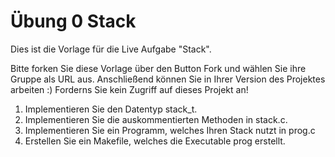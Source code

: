 # Übung 0 Stack

Dies ist die Vorlage für die Live Aufgabe "Stack".

Bitte forken Sie diese Vorlage über den Button Fork und wählen Sie ihre Gruppe als URL aus.
Anschließend können Sie in Ihrer Version des Projektes arbeiten :)
Forderns Sie kein Zugriff auf dieses Projekt an!

1. Implementieren Sie den Datentyp stack_t.
2. Implementieren Sie die auskommentierten Methoden in stack.c.
3. Implementieren Sie ein Programm, welches Ihren Stack nutzt in prog.c
4. Erstellen Sie ein Makefile, welches die Executable prog erstellt.
